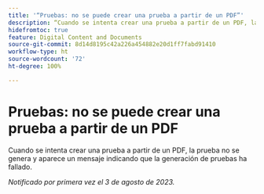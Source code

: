 ```yaml
---
title: '“Pruebas: no se puede crear una prueba a partir de un PDF”'
description: “Cuando se intenta crear una prueba a partir de un PDF, la prueba no se genera y aparece un mensaje indicando que la generación de pruebas ha fallado”.
hidefromtoc: true
feature: Digital Content and Documents
source-git-commit: 8d14d8195c42a226a454882e20d1ff7fabd91410
workflow-type: ht
source-wordcount: '72'
ht-degree: 100%

---
```



# Pruebas: no se puede crear una prueba a partir de un PDF

<!--WF and WFP TOCs-->

Cuando se intenta crear una prueba a partir de un PDF, la prueba no se genera y aparece un mensaje indicando que la generación de pruebas ha fallado.

_Notificado por primera vez el 3 de agosto de 2023._